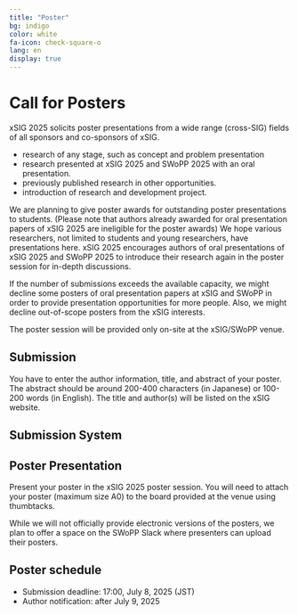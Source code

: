 ```yaml
---
title: "Poster"
bg: indigo
color: white
fa-icon: check-square-o
lang: en
display: true
---
```

<a name="poster"></a>

# Call for Posters

xSIG 2025 solicits poster presentations from a wide range (cross-SIG) fields of all sponsors and co-sponsors of xSIG.

- research of any stage, such as concept and problem presentation
- research presented at xSIG 2025 and SWoPP 2025 with an oral presentation.
- previously published research in other opportunities.
- introduction of research and development project.

We are planning to give poster awards for outstanding poster presentations to students. (Please note that authors already awarded for oral presentation papers of xSIG 2025 are ineligible for the poster awards) We hope various researchers, not limited to students and young researchers, have presentations here. xSIG 2025 encourages authors of oral presentations of xSIG 2025 and SWoPP 2025 to introduce their research again in the poster session for in-depth discussions.

If the number of submissions exceeds the available capacity, we might decline some posters of oral presentation papers at xSIG and SWoPP in order to provide presentation opportunities for more people. Also, we might decline out-of-scope posters from the xSIG interests.

The poster session will be provided only on-site at the xSIG/SWoPP venue.

Submission
--------------------

You have to enter the author information, title, and abstract of your poster. The abstract should be around 200-400 characters (in Japanese) or 100-200 words (in English). The title and author(s) will be listed on the xSIG website.

Submission System
--------------------

<!-- <a href="https://forms.gle/Nh1aDMS3U1TjhtLz8">Poster submission page</a> -->

Poster Presentation
--------------------

Present your poster in the xSIG 2025 poster session.
You will need to attach your poster (maximum size A0) to the board provided at the venue using thumbtacks.

<!-- Please also refer to <a href="https://www.google.co.jp/maps/@34.0752049,134.5461216,3a,75y,280.96h,79.81t/data=!3m6!1e1!3m4!1sAF1QipMMAnx3PA_q7ZEZyvp8RzEVSc_IHjoE1A0i5UwS!2e10!7i13312!8i6656">this page</a> to see what the poster venue will look like. -->

While we will not officially provide electronic versions of the posters, we plan to offer a space on the SWoPP Slack where presenters can upload their posters.

Poster schedule
--------------------

- Submission deadline: 17:00, July 8, 2025 (JST)
- Author notification: after July 9, 2025
<!-- - Poster session: 13:35-15:00, August 7, 2025 (JST) -->
